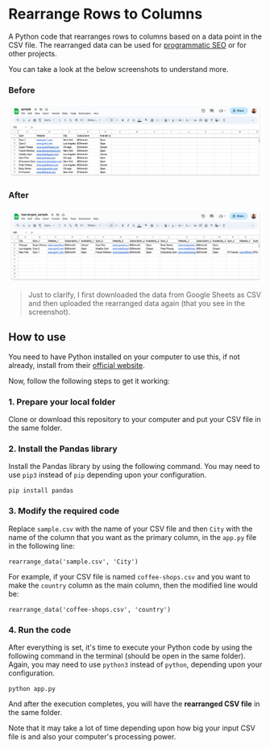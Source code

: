 # Rearrange Rows to Columns

A Python code that rearranges rows to columns based on a data point in the CSV file. The rearranged data can be used for [programmatic SEO](https://untalkedseo.com/) or for other projects.

You can take a look at the below screenshots to understand more.

### Before

![Before](screenshots/before.png)

### After

![After](screenshots/after.png)

> Just to clarify, I first downloaded the data from Google Sheets as CSV and then uploaded the rearranged data again (that you see in the screenshot).

## How to use

You need to have Python installed on your computer to use this, if not already, install from their [official website](https://www.python.org/).

Now, follow the following steps to get it working:

### 1. Prepare your local folder

Clone or download this repository to your computer and put your CSV file in the same folder.

### 2. Install the Pandas library

Install the Pandas library by using the following command. You may need to use `pip3` instead of `pip` depending upon your configuration.

```
pip install pandas
```

### 3. Modify the required code

Replace `sample.csv` with the name of your CSV file and then `City` with the name of the column that you want as the primary column, in the `app.py` file in the following line:

```
rearrange_data('sample.csv', 'City')
```

For example, if your CSV file is named `coffee-shops.csv` and you want to make the `country` column as the main column, then the modified line would be:

```
rearrange_data('coffee-shops.csv', 'country')
```

### 4. Run the code

After everything is set, it's time to execute your Python code by using the following command in the terminal (should be open in the same folder). Again, you may need to use `python3` instead of `python`, depending upon your configuration.

```
python app.py
```

And after the execution completes, you will have the **rearranged CSV file** in the same folder.

Note that it may take a lot of time depending upon how big your input CSV file is and also your computer's processing power.